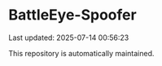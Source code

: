 # BattleEye-Spoofer

Last updated: 2025-07-14 00:56:23

This repository is automatically maintained.
